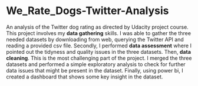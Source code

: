# We_Rate_Dogs-Twitter-Analysis
An analysis of the Twitter dog rating as directed by Udacity project course.
This project involves my **data gathering** skills. I was able to gather the three needed datasets by downloading from web, querying the Twitter API and reading a provided csv file. 
Secondly, I performed **data assessment** where I pointed out the tidyness and quality issues in the three datasets.
Then, **data cleaning**. This is the most challenging part of the project.
I merged the three datasets and performed a simple exploratory analysis to check for further data issues that might be present in the dataset.
Finally, using power bi, I created a dashboard that shows some key insight in the dataset.

